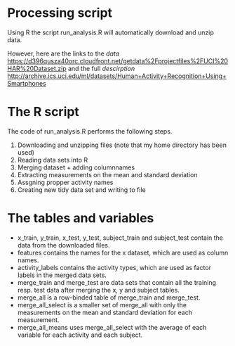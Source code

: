 # Processing script
Using R the script run_analysis.R will automatically download and unzip data.

However, here are the links to the _data_
https://d396qusza40orc.cloudfront.net/getdata%2Fprojectfiles%2FUCI%20HAR%20Dataset.zip
and the full _descirption_
http://archive.ics.uci.edu/ml/datasets/Human+Activity+Recognition+Using+Smartphones

# The R script
The code of run_analysis.R performs the following steps.<br/>
1. Downloading and unzipping files (note that my home directory has been used)
2. Reading data sets into R
3. Merging dataset + adding columnnames
4. Extracting measurements on the mean and standard deviation
5. Assgning propper activity names
6. Creating new tidy data set and writing to file

# The tables and variables
* x_train, y_train, x_test, y_test, subject_train and subject_test contain the data from the downloaded files.
* features contains the names for the x dataset, which are used as column names.
* activity_labels contains the activity types, which are used as factor labels in the merged data sets.
* merge_train and merge_test are data sets that contain all the training resp. test data after merging the x, y and subject tables.
* merge_all is a row-binded table of merge_train and merge_test.
* merge_all_select is a smaller set of merge_all with only the measurements on the mean and standard deviation for each measurement.
* merge_all_means uses merge_all_select with the average of each variable for each activity and each subject.
